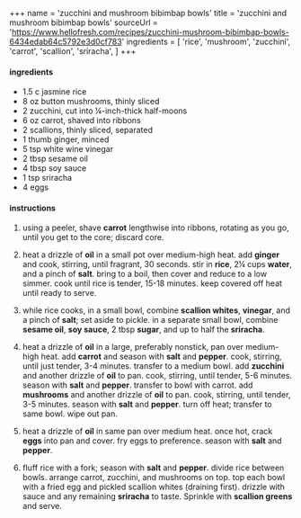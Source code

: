 +++
name = 'zucchini and mushroom bibimbap bowls'
title = 'zucchini and mushroom bibimbap bowls'
sourceUrl = 'https://www.hellofresh.com/recipes/zucchini-mushroom-bibimbap-bowls-6434edab64c5792e3d0cf783'
ingredients = [
  'rice',
  'mushroom',
  'zucchini',
  'carrot',
  'scallion',
  'sriracha',
]
+++

#### ingredients

- 1.5 c jasmine rice
- 8 oz button mushrooms, thinly sliced
- 2 zucchini, cut into ¼-inch-thick half-moons
- 6 oz carrot, shaved into ribbons
- 2 scallions, thinly sliced, separated
- 1 thumb ginger, minced
- 5 tsp white wine vinegar
- 2 tbsp sesame oil
- 4 tbsp soy sauce
- 1 tsp sriracha
- 4 eggs

#### instructions

1. using a peeler, shave **carrot** lengthwise into ribbons, rotating as you go, until you get to the core; discard core.

2. heat a drizzle of **oil** in a small pot over medium-high heat. add **ginger** and cook, stirring, until fragrant, 30 seconds. stir in **rice**, 2¼ cups **water**, and a pinch of **salt**. bring to a boil, then cover and reduce to a low simmer. cook until rice is tender, 15-18 minutes. keep covered off heat until ready to serve.

3. while rice cooks, in a small bowl, combine **scallion whites**, **vinegar**, and a pinch of **salt**; set aside to pickle. in a separate small bowl, combine **sesame oil**, **soy sauce**, 2 tbsp **sugar**, and up to half the **sriracha**.

4. heat a drizzle of **oil** in a large, preferably nonstick, pan over medium-high heat. add **carrot** and season with **salt** and **pepper**. cook, stirring, until just tender, 3-4 minutes. transfer to a medium bowl. add **zucchini** and another drizzle of **oil** to pan. cook, stirring, until tender, 5-6 minutes. season with **salt** and **pepper**. transfer to bowl with carrot. add **mushrooms** and another drizzle of **oil** to pan. cook, stirring, until tender, 3-5 minutes. season with **salt** and **pepper**. turn off heat; transfer to same bowl. wipe out pan.

5. heat a drizzle of **oil** in same pan over medium heat. once hot, crack **eggs** into pan and cover. fry eggs to preference. season with **salt** and **pepper**.

6. fluff rice with a fork; season with **salt** and **pepper**. divide rice between bowls. arrange carrot, zucchini, and mushrooms on top. top each bowl with a fried egg and pickled scallion whites (draining first). drizzle with sauce and any remaining **sriracha** to taste. Sprinkle with **scallion greens** and serve.